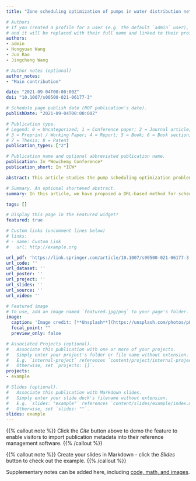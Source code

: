 ```yaml
---
title: "Zone scheduling optimization of pumps in water distribution networks with deep reinforcement learning and knowledge-assisted learning"

# Authors
# If you created a profile for a user (e.g. the default `admin` user), write the username (folder name) here 
# and it will be replaced with their full name and linked to their profile.
authors:
- admin
- Hongyuan Wang 
- Jun Rao
- Jingcheng Wang

# Author notes (optional)
author_notes:
- "Main contribution"

date: "2021-09-04T00:00:00Z"
doi: "10.1007/s00500-021-06177-3"

# Schedule page publish date (NOT publication's date).
publishDate: "2021-09-04T00:00:00Z"

# Publication type.
# Legend: 0 = Uncategorized; 1 = Conference paper; 2 = Journal article;
# 3 = Preprint / Working Paper; 4 = Report; 5 = Book; 6 = Book section;
# 7 = Thesis; 8 = Patent
publication_types: ["2"]

# Publication name and optional abbreviated publication name.
publication: In *Wowchemy Conference*
publication_short: In *ICW*

abstract: This article studies the pump scheduling optimization problem in water distribution networks (WDNs) through a novel algorithm that combines knowledge learning and deep reinforcement learning. The optimization problem is modeled as a Markov decision process by taking three objectives in pressure management into consideration. Knowledge-assisted learning is incorporated into the reinforcement learning framework (KA-RL) to help evaluate the state value and guide the design of reward function, since the proposed KA-RL framework leverages the notion that historical data of WDNs could be utilized to produce optimal trajectories with respect to parametric variations. The knowledge-assisted proximal policy optimization (KA-PPO) algorithm, which only uses nodal pressure data, is proposed based on the KA-RL framework to address the arbitrary WDN topology and time-varying water demand. The effectiveness and applicability of the proposed algorithm are illustrated by virtue of the 22-node network with two pumps in a pump station. Empirical results demonstrate that KA-PPO works well in practice and compares favorably to Nelder–Mead method.

# Summary. An optional shortened abstract.
summary: In this article, we have proposed a DRL-based method for scheduling optimization of pumps in WDNs in a time-varying water demand condition. To help terminate the training process and design the reward function, we have established the KA-RL learning framework by combing knowledge-assisted learning with the DRL. Besides, a new algorithm called KA-PPO is proposed. The predictor is used in the KA learning for calculating the best state value of the WDNs.

tags: []

# Display this page in the Featured widget?
featured: true

# Custom links (uncomment lines below)
# links:
# - name: Custom Link
#   url: http://example.org

url_pdf: 'https://link.springer.com/article/10.1007/s00500-021-06177-3'
url_code: ''
url_dataset: ''
url_poster: ''
url_project: ''
url_slides: ''
url_source: ''
url_video: ''

# Featured image
# To use, add an image named `featured.jpg/png` to your page's folder. 
image:
  caption: 'Image credit: [**Unsplash**](https://unsplash.com/photos/pLCdAaMFLTE)'
  focal_point: ""
  preview_only: false

# Associated Projects (optional).
#   Associate this publication with one or more of your projects.
#   Simply enter your project's folder or file name without extension.
#   E.g. `internal-project` references `content/project/internal-project/index.md`.
#   Otherwise, set `projects: []`.
projects:
- example

# Slides (optional).
#   Associate this publication with Markdown slides.
#   Simply enter your slide deck's filename without extension.
#   E.g. `slides: "example"` references `content/slides/example/index.md`.
#   Otherwise, set `slides: ""`.
slides: example
---
```


{{% callout note %}}
Click the *Cite* button above to demo the feature to enable visitors to import publication metadata into their reference management software.
{{% /callout %}}

{{% callout note %}}
Create your slides in Markdown - click the *Slides* button to check out the example.
{{% /callout %}}

Supplementary notes can be added here, including [code, math, and images](https://wowchemy.com/docs/writing-markdown-latex/).
